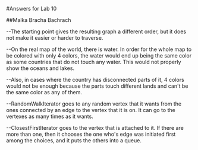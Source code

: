 #Answers for Lab 10

##Malka Bracha Bachrach


--The starting point gives the resulting graph a different order, but it does not make it easier or harder to traverse.

--On the real map of the world, there is water. In order for the whole map to be colored with only 4 colors, the water would end up being the same color as some countries that do not touch any water. This would not properly show the oceans and lakes.

--Also, in cases where the country has disconnected parts of it, 4 colors would not be enough because the parts touch different lands and can't be the same color as any of them.

--RandomWalkIterator goes to any random vertex that it wants from the ones connected by an edge to the vertex that it is on. It can go to the vertexes as many times as it wants.

--ClosestFirstIterator goes to the vertex that is attached to it. If there are more than one, then it chooses the one who's edge was initiated first among the choices, and it puts the others into a queue.